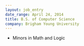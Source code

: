 ```yaml
---
layout: job_entry
date_range: April 24, 2014
title: B.S. of Computer Science
company: Brigham Young University
---
```

* Minors in Math and Logic
